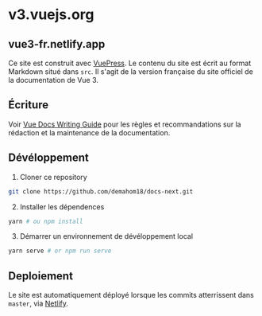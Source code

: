 # v3.vuejs.org

## vue3-fr.netlify.app

Ce site est construit avec [VuePress](https://vuepress.vuejs.org/). Le contenu du site est écrit au format Markdown situé dans `src`. Il s'agit de la version française du site officiel de la documentation de Vue 3.

## Écriture

Voir [Vue Docs Writing Guide](https://v3.vuejs.org/guide/writing-guide.html) pour les règles et recommandations sur la rédaction et la maintenance de la documentation.

## Dévéloppement

1. Cloner ce repository

```bash
git clone https://github.com/demahom18/docs-next.git
```

2. Installer les dépendences

```bash
yarn # ou npm install
```

3. Démarrer un environnement de dévéloppement local

```bash
yarn serve # or npm run serve
```

## Deploiement

Le site est automatiquement déployé lorsque les commits atterrissent dans `master`, via [Netlify](https://www.netlify.com/).
